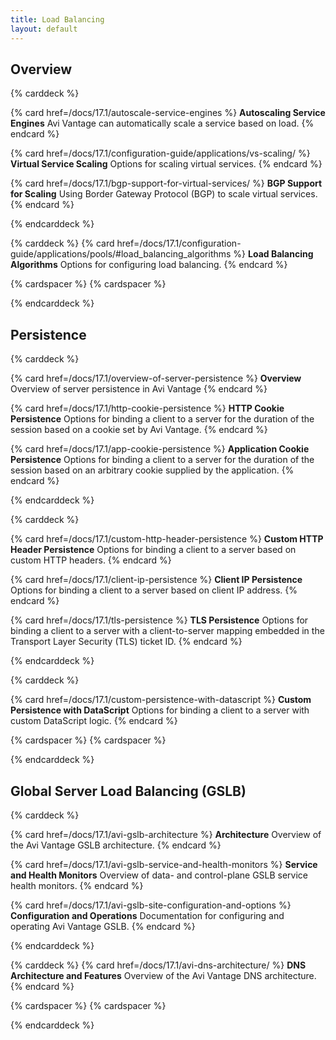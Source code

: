 ```yaml
---
title: Load Balancing
layout: default
---
```


## Overview 

{% carddeck %}

{% card href=/docs/17.1/autoscale-service-engines %}
**Autoscaling Service Engines**
Avi Vantage can automatically scale a service based on load.
{% endcard %}

{% card href=/docs/17.1/configuration-guide/applications/vs-scaling/ %}
**Virtual Service Scaling**
Options for scaling virtual services.
{% endcard %}

{% card href=/docs/17.1/bgp-support-for-virtual-services/ %}
**BGP Support for Scaling**
Using Border Gateway Protocol (BGP) to scale virtual services.
{% endcard %}

{% endcarddeck %}

{% carddeck %}
{% card href=/docs/17.1/configuration-guide/applications/pools/#load_balancing_algorithms %}
**Load Balancing Algorithms**
Options for configuring load balancing.
{% endcard %}

{% cardspacer %}
{% cardspacer %}

{% endcarddeck %}

## Persistence

{% carddeck %}

{% card href=/docs/17.1/overview-of-server-persistence %}
**Overview**
Overview of server persistence in Avi Vantage
{% endcard %}

{% card href=/docs/17.1/http-cookie-persistence %}
**HTTP Cookie Persistence**
Options for binding a client to a server for the duration of the session based on a cookie set by Avi Vantage.
{% endcard %}

{% card href=/docs/17.1/app-cookie-persistence %}
**Application Cookie Persistence**
Options for binding a client to a server for the duration of the session based on an arbitrary cookie supplied by the application.
{% endcard %}

{% endcarddeck %}

{% carddeck %}

{% card href=/docs/17.1/custom-http-header-persistence %}
**Custom HTTP Header Persistence**
Options for binding a client to a server based on custom HTTP headers. 
{% endcard %}

{% card href=/docs/17.1/client-ip-persistence %}
**Client IP Persistence**
Options for binding a client to a server based on client IP address.
{% endcard %}

{% card href=/docs/17.1/tls-persistence %}
**TLS Persistence**
Options for binding a client to a server with a client-to-server mapping embedded in the
Transport Layer Security (TLS) ticket ID.
{% endcard %}

{% endcarddeck %}

{% carddeck %}

{% card href=/docs/17.1/custom-persistence-with-datascript %}
**Custom Persistence with DataScript**
Options for binding a client to a server with custom DataScript logic.
{% endcard %}

{% cardspacer %}
{% cardspacer %}

{% endcarddeck %}

## Global Server Load Balancing (GSLB)

{% carddeck %}

{% card href=/docs/17.1/avi-gslb-architecture %}
**Architecture**
Overview of the Avi Vantage GSLB architecture.
{% endcard %}

{% card href=/docs/17.1/avi-gslb-service-and-health-monitors %}
**Service and Health Monitors**
Overview of data- and control-plane GSLB service health monitors.
{% endcard %}

{% card href=/docs/17.1/avi-gslb-site-configuration-and-options %}
**Configuration and Operations**
Documentation for configuring and operating Avi Vantage GSLB.
{% endcard %}

{% endcarddeck %}

{% carddeck %}
{% card href=/docs/17.1/avi-dns-architecture/ %}
**DNS Architecture and Features**
Overview of the Avi Vantage DNS architecture.
{% endcard %}

{% cardspacer %}
{% cardspacer %}

{% endcarddeck %}